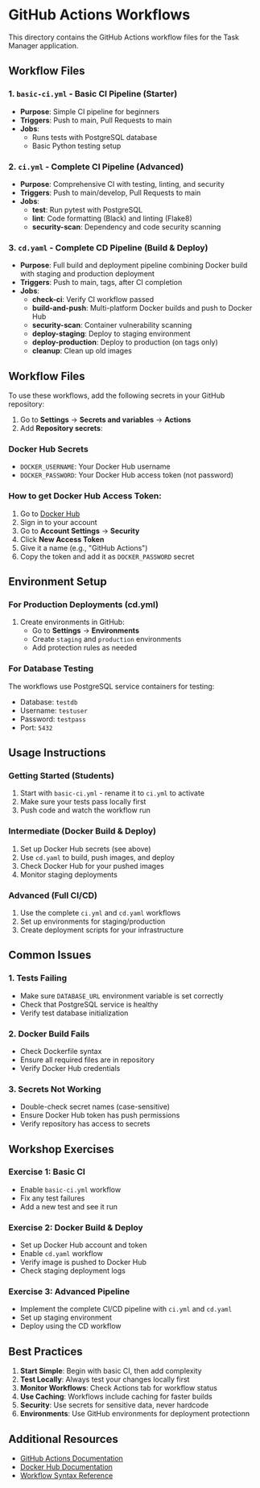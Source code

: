 # GitHub Actions Workflows

This directory contains the GitHub Actions workflow files for the Task Manager application.

## Workflow Files

### 1. `basic-ci.yml` - Basic CI Pipeline (Starter)
- **Purpose**: Simple CI pipeline for beginners
- **Triggers**: Push to main, Pull Requests to main
- **Jobs**:
  - Runs tests with PostgreSQL database
  - Basic Python testing setup

### 2. `ci.yml` - Complete CI Pipeline (Advanced)
- **Purpose**: Comprehensive CI with testing, linting, and security
- **Triggers**: Push to main/develop, Pull Requests to main
- **Jobs**:
  - **test**: Run pytest with PostgreSQL
  - **lint**: Code formatting (Black) and linting (Flake8)
  - **security-scan**: Dependency and code security scanning

### 3. `cd.yaml` - Complete CD Pipeline (Build & Deploy)
- **Purpose**: Full build and deployment pipeline combining Docker build with staging and production deployment
- **Triggers**: Push to main, tags, after CI completion
- **Jobs**:
  - **check-ci**: Verify CI workflow passed
  - **build-and-push**: Multi-platform Docker builds and push to Docker Hub
  - **security-scan**: Container vulnerability scanning
  - **deploy-staging**: Deploy to staging environment
  - **deploy-production**: Deploy to production (on tags only)
  - **cleanup**: Clean up old images

## Workflow Files

To use these workflows, add the following secrets in your GitHub repository:

1. Go to **Settings** → **Secrets and variables** → **Actions**
2. Add **Repository secrets**:

### Docker Hub Secrets
- `DOCKER_USERNAME`: Your Docker Hub username
- `DOCKER_PASSWORD`: Your Docker Hub access token (not password)

### How to get Docker Hub Access Token:
1. Go to [Docker Hub](https://hub.docker.com)
2. Sign in to your account
3. Go to **Account Settings** → **Security**
4. Click **New Access Token**
5. Give it a name (e.g., "GitHub Actions")
6. Copy the token and add it as `DOCKER_PASSWORD` secret

## Environment Setup

### For Production Deployments (cd.yml)
1. Create environments in GitHub:
   - Go to **Settings** → **Environments**
   - Create `staging` and `production` environments
   - Add protection rules as needed

### For Database Testing
The workflows use PostgreSQL service containers for testing:
- Database: `testdb`
- Username: `testuser`  
- Password: `testpass`
- Port: `5432`

## Usage Instructions

### Getting Started (Students)
1. Start with `basic-ci.yml` - rename it to `ci.yml` to activate
2. Make sure your tests pass locally first
3. Push code and watch the workflow run

### Intermediate (Docker Build & Deploy)
1. Set up Docker Hub secrets (see above)
2. Use `cd.yaml` to build, push images, and deploy
3. Check Docker Hub for your pushed images
4. Monitor staging deployments

### Advanced (Full CI/CD)
1. Use the complete `ci.yml` and `cd.yaml` workflows
2. Set up environments for staging/production
3. Create deployment scripts for your infrastructure

## Common Issues

### 1. Tests Failing
- Make sure `DATABASE_URL` environment variable is set correctly
- Check that PostgreSQL service is healthy
- Verify test database initialization

### 2. Docker Build Fails
- Check Dockerfile syntax
- Ensure all required files are in repository
- Verify Docker Hub credentials

### 3. Secrets Not Working
- Double-check secret names (case-sensitive)
- Ensure Docker Hub token has push permissions
- Verify repository has access to secrets

## Workshop Exercises

### Exercise 1: Basic CI
- Enable `basic-ci.yml` workflow
- Fix any test failures
- Add a new test and see it run

### Exercise 2: Docker Build & Deploy
- Set up Docker Hub account and token
- Enable `cd.yaml` workflow
- Verify image is pushed to Docker Hub
- Check staging deployment logs

### Exercise 3: Advanced Pipeline
- Implement the complete CI/CD pipeline with `ci.yml` and `cd.yaml`
- Set up staging environment
- Deploy using the CD workflow

## Best Practices

1. **Start Simple**: Begin with basic CI, then add complexity
2. **Test Locally**: Always test your changes locally first
3. **Monitor Workflows**: Check Actions tab for workflow status
4. **Use Caching**: Workflows include caching for faster builds
5. **Security**: Use secrets for sensitive data, never hardcode
6. **Environments**: Use GitHub environments for deployment protectionn

## Additional Resources

- [GitHub Actions Documentation](https://docs.github.com/en/actions)
- [Docker Hub Documentation](https://docs.docker.com/docker-hub/)
- [Workflow Syntax Reference](https://docs.github.com/en/actions/using-workflows/workflow-syntax-for-github-actions)